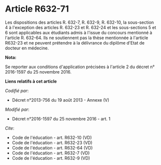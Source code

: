 # Article R632-71

Les dispositions des articles R. 632-7, R. 632-9, R. 632-10, la sous-section 4 à l'exception des articles R. 632-23 et R.
632-24 et les sous-sections 5 et 6 sont applicables aux étudiants admis à l'issue du concours mentionné à l'article R.
632-64. Ils ne soutiennent pas la thèse mentionnée à l'article R632-23 et ne peuvent prétendre à la délivrance du diplôme
d'Etat de docteur en médecine.

**Nota:**

Se reporter aux conditions d'application précisées à l'article 2 du décret n° 2016-1597 du 25 novembre 2016.

**Liens relatifs à cet article**

_Codifié par_:

  - Décret n°2013-756 du 19 août 2013 -  Annexe (V)

_Modifié par_:

  - Décret n°2016-1597 du 25 novembre 2016 - art. 1

_Cite_:

  - Code de l'éducation - art. R632-10 (VD)
  - Code de l'éducation - art. R632-23 (VD)
  - Code de l'éducation - art. R632-64 (VD)
  - Code de l'éducation - art. R632-7 (VD)
  - Code de l'éducation - art. R632-9 (VD)
